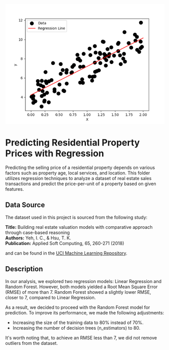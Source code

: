 ![LR](https://github.com/ahtalebi/Machine-Learning-/blob/5b0cd39520726b19c25d77565e07106ef5a34d2b/images/LR1.png)


# Predicting Residential Property Prices with Regression

Predicting the selling price of a residential property depends on various factors such as property age, local services, and location. This folder utilizes regression techniques to analyze a dataset of real estate sales transactions and predict the price-per-unit of a property based on given features.

## Data Source

The dataset used in this project is sourced from the following study:

**Title:** Building real estate valuation models with comparative approach through case-based reasoning  
**Authors:** Yeh, I. C., & Hsu, T. K.  
**Publication:** Applied Soft Computing, 65, 260-271 (2018)

and can be found in the [UCI Machine Learning Repository](https://archive.ics.uci.edu/).

## Description

In our analysis, we explored two regression models: Linear Regression and Random Forest. However, both models yielded a Root Mean Square Error (RMSE) of more than 7. Random Forest showed a slightly lower RMSE, closer to 7, compared to Linear Regression.

As a result, we decided to proceed with the Random Forest model for prediction. To improve its performance, we made the following adjustments:

- Increasing the size of the training data to 80% instead of 70%.
- Increasing the number of decision trees (n_estimators) to 80.

It's worth noting that, to achieve an RMSE less than 7, we did not remove outliers from the dataset.
